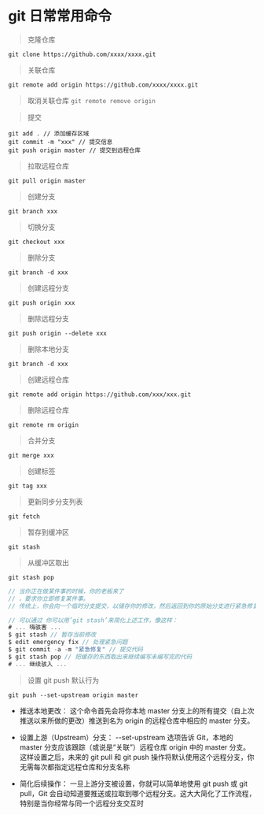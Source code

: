 # git 日常常用命令

> 克隆仓库

`git clone https://github.com/xxxx/xxxx.git`

> 关联仓库

`git remote add origin https://github.com/xxxx/xxxx.git`

> 取消关联仓库
`git remote remove origin`

> 提交

```
git add . // 添加缓存区域
git commit -m "xxx" // 提交信息
git push origin master // 提交到远程仓库
```

> 拉取远程仓库

`git pull origin master`

> 创建分支

`git branch xxx`

> 切换分支

`git checkout xxx`

> 删除分支

`git branch -d xxx`

> 创建远程分支

`git push origin xxx`

> 删除远程分支

`git push origin --delete xxx`

> 删除本地分支

`git branch -d xxx`

> 创建远程仓库

`git remote add origin https://github.com/xxx/xxx.git`

> 删除远程仓库

`git remote rm origin`

> 合并分支

`git merge xxx`

> 创建标签

`git tag xxx`

> 更新同步分支列表

`git fetch`

> 暂存到缓冲区

`git stash`

> 从缓冲区取出

`git stash pop`

```js
// 当你正在做某件事的时候，你的老板来了
// ，要求你立即修复某件事。
// 传统上，你会向一个临时分支提交，以储存你的修改，然后返回到你的原始分支进行紧急修复，就像这样：

// 可以通过 你可以用’git stash’来简化上述工作，像这样：
# ... 嗨骇害 ...
$ git stash // 暂存当前修改
$ edit emergency fix // 处理紧急问题
$ git commit -a -m "紧急修复" // 提交代码
$ git stash pop // 把缓存的东西取出来继续编写未编写完的代码
# ... 继续骇入 ...
```

> 设置 git push 默认行为

`git push --set-upstream origin master`

- 推送本地更改： 这个命令首先会将你本地 master 分支上的所有提交（自上次推送以来所做的更改）推送到名为 origin 的远程仓库中相应的 master 分支。

- 设置上游（Upstream）分支： --set-upstream 选项告诉 Git，本地的 master 分支应该跟踪（或说是“关联”）远程仓库 origin 中的 master 分支。这样设置之后，未来的 git pull 和 git push 操作将默认使用这个远程分支，你无需每次都指定远程仓库和分支名称

- 简化后续操作： 一旦上游分支被设置，你就可以简单地使用 git push 或 git pull，Git 会自动知道要推送或拉取到哪个远程分支。这大大简化了工作流程，特别是当你经常与同一个远程分支交互时
